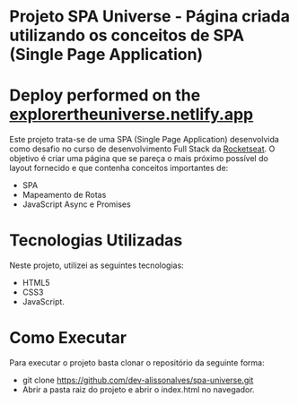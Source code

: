 # Projeto SPA Universe - Página criada utilizando os conceitos de SPA (Single Page Application)
# Deploy performed on the [explorertheuniverse.netlify.app](https://explorertheuniverse.netlify.app)

Este projeto trata-se de uma SPA (Single Page Application) desenvolvida como desafio no curso de desenvolvimento Full Stack da [Rocketseat](https://www.rocketseat.com.br). O objetivo é criar uma página que se pareça o mais próximo possível do layout fornecido e que contenha conceitos importantes de: 

- SPA
- Mapeamento de Rotas
- JavaScript Async e Promises

# Tecnologias Utilizadas
Neste projeto, utilizei as seguintes tecnologias:

- HTML5
- CSS3
- JavaScript.

# Como Executar
Para executar o projeto basta clonar o repositório da seguinte forma:

- git clone https://github.com/dev-alissonalves/spa-universe.git
- Abrir a pasta raiz do projeto e abrir o index.html no navegador.
